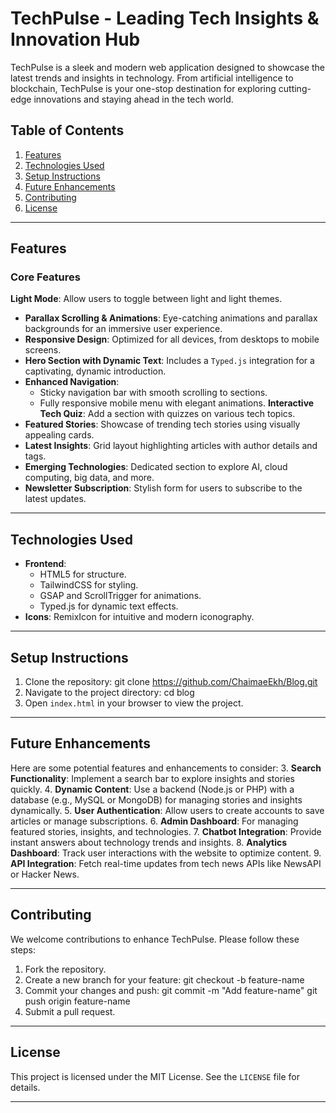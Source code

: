 # TechPulse - Leading Tech Insights & Innovation Hub

TechPulse is a sleek and modern web application designed to showcase the latest trends and insights in technology. From artificial intelligence to blockchain, TechPulse is your one-stop destination for exploring cutting-edge innovations and staying ahead in the tech world.

## Table of Contents
1. [Features](#features)
2. [Technologies Used](#technologies-used)
3. [Setup Instructions](#setup-instructions)
4. [Future Enhancements](#future-enhancements)
5. [Contributing](#contributing)
6. [License](#license)

---

## Features

### Core Features
**Light Mode**: Allow users to toggle between light and light themes.
- **Parallax Scrolling & Animations**: Eye-catching animations and parallax backgrounds for an immersive user experience.
- **Responsive Design**: Optimized for all devices, from desktops to mobile screens.
- **Hero Section with Dynamic Text**: Includes a `Typed.js` integration for a captivating, dynamic introduction.
- **Enhanced Navigation**:
  - Sticky navigation bar with smooth scrolling to sections.
  - Fully responsive mobile menu with elegant animations.
  **Interactive Tech Quiz**: Add a section with quizzes on various tech topics.
- **Featured Stories**: Showcase of trending tech stories using visually appealing cards.
- **Latest Insights**: Grid layout highlighting articles with author details and tags.
- **Emerging Technologies**: Dedicated section to explore AI, cloud computing, big data, and more.
- **Newsletter Subscription**: Stylish form for users to subscribe to the latest updates.

---

## Technologies Used
- **Frontend**:
  - HTML5 for structure.
  - TailwindCSS for styling.
  - GSAP and ScrollTrigger for animations.
  - Typed.js for dynamic text effects.
- **Icons**: RemixIcon for intuitive and modern iconography.

---

## Setup Instructions
1. Clone the repository:
   git clone https://github.com/ChaimaeEkh/Blog.git
2. Navigate to the project directory:
   cd blog
3. Open `index.html` in your browser to view the project.

---

## Future Enhancements
Here are some potential features and enhancements to consider:
3. **Search Functionality**: Implement a search bar to explore insights and stories quickly.
4. **Dynamic Content**: Use a backend (Node.js or PHP) with a database (e.g., MySQL or MongoDB) for managing stories and insights dynamically.
5. **User Authentication**: Allow users to create accounts to save articles or manage subscriptions.
6. **Admin Dashboard**: For managing featured stories, insights, and technologies.
7. **Chatbot Integration**: Provide instant answers about technology trends and insights.
8. **Analytics Dashboard**: Track user interactions with the website to optimize content.
9. **API Integration**: Fetch real-time updates from tech news APIs like NewsAPI or Hacker News.

---

## Contributing
We welcome contributions to enhance TechPulse. Please follow these steps:
1. Fork the repository.
2. Create a new branch for your feature:
   git checkout -b feature-name
3. Commit your changes and push:
   git commit -m "Add feature-name"
   git push origin feature-name
4. Submit a pull request.

---

## License
This project is licensed under the MIT License. See the `LICENSE` file for details.

---